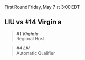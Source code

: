 First Round
Friday, May 7 at 3:00 EDT
## LIU vs #14 Virginia

> ***#1 Virginia***  
> Regional Host

> ***#4 LIU***  
> Automatic Qualifier